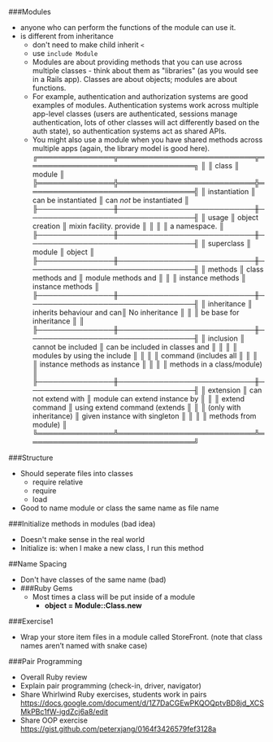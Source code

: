 ###Modules
* anyone who can perform the functions of the module can use it.
* is different from inheritance
    - don't need to make child inherit `<`
    - use `include Module`
    - Modules are about providing methods that you can use across multiple classes - think about them as "libraries" (as you would see in a Rails app). Classes are about objects; modules are about functions.
    - For example, authentication and authorization systems are good examples of modules. Authentication systems work across multiple app-level classes (users are authenticated, sessions manage authentication, lots of other classes will act differently based on the auth state), so authentication systems act as shared APIs.
    - You might also use a module when you have shared methods across multiple apps (again, the library model is good here).
╔═══════════════╦═══════════════════════════╦═════════════════════════════════╗
║               ║ class                     ║ module                          ║
╠═══════════════╬═══════════════════════════╬═════════════════════════════════╣
║ instantiation ║ can be instantiated       ║ can *not* be instantiated       ║
╟───────────────╫───────────────────────────╫─────────────────────────────────╢
║ usage         ║ object creation           ║ mixin facility. provide         ║
║               ║                           ║   a namespace.                  ║
╟───────────────╫───────────────────────────╫─────────────────────────────────╢
║ superclass    ║ module                    ║ object                          ║
╟───────────────╫───────────────────────────╫─────────────────────────────────╢
║ methods       ║ class methods and         ║ module methods and              ║
║               ║   instance methods        ║   instance methods              ║
╟───────────────╫───────────────────────────╫─────────────────────────────────╢
║ inheritance   ║ inherits behaviour and can║ No inheritance                  ║
║               ║   be base for inheritance ║                                 ║
╟───────────────╫───────────────────────────╫─────────────────────────────────╢
║ inclusion     ║ cannot be included        ║ can be included in classes and  ║
║               ║                           ║   modules by using the include  ║
║               ║                           ║   command (includes all         ║
║               ║                           ║   instance methods as instance  ║
║               ║                           ║   methods in a class/module)    ║
╟───────────────╫───────────────────────────╫─────────────────────────────────╢
║ extension     ║ can not extend with       ║ module can extend instance by   ║
║               ║   extend command          ║   using extend command (extends ║
║               ║   (only with inheritance) ║   given instance with singleton ║
║               ║                           ║   methods from module)          ║
╚═══════════════╩═══════════════════════════╩═════════════════════════════════╝

###Structure
* Should seperate files into classes
    - require relative
    - require
    - load
* Good to name module or class the same name as file name

###Initialize methods in modules (bad idea)
- Doesn't make sense in the real world
- Initialize is: when I make a new class, I run this method

##Name Spacing
- Don't have classes of the same name (bad)
- ###Ruby Gems
    + Most times a class will be put inside of a module
        - **object = Module::Class.new**

###Exercise1
 - Wrap your store item files in a module called StoreFront. (note that class names aren’t named with snake case)

###Pair Programming
- Overall Ruby review
- Explain pair programming (check-in, driver, navigator)
- Share Whirlwind Ruby exercises, students work in pairs <https://docs.google.com/document/d/1Z7DaCGEwPKQOQptvBD8jd_XCSMkPBc1fW-igdZcj6a8/edit> 
- Share OOP exercise <https://gist.github.com/peterxjang/0164f3426579fef3128a> 